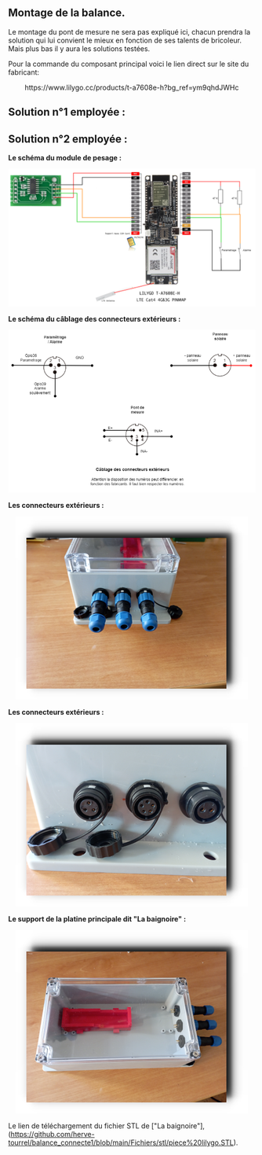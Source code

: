 


## Montage de la balance.
Le montage du pont de mesure ne sera pas expliqué ici, chacun prendra la solution qui lui convient le mieux en fonction de ses talents de bricoleur.
Mais plus bas il y aura les solutions testées.




Pour la commande du composant principal voici le lien direct sur le site du fabricant:

<p align="center">
 https://www.lilygo.cc/products/t-a7608e-h?bg_ref=ym9qhdJWHc
 </p>

## Solution n°1 employée :

## Solution n°2 employée :


**Le schéma du module de pesage :**
<p align="center">
<img  class="center" alt="Schema"  src="https://github.com/herve-tourrel/balance_connecte1/blob/main/Images/Schema_balance.drawio.png">
</p>

**Le schéma du câblage des connecteurs extérieurs :**
<p align="center">
<img  class="center" alt="Schema"  src="https://github.com/herve-tourrel/balance_connecte1/blob/main/Images/connecteurs.drawio.png">
</p>

**Les connecteurs extérieurs :**
<p align="center">
<img  class="center" alt="Schema"  src="https://github.com/herve-tourrel/balance_connecte1/blob/main/Images/connecteurs_3_min2.png">
</p>

**Les connecteurs extérieurs :**
<p align="center">
<img  class="center" alt="Schema"  src="https://github.com/herve-tourrel/balance_connecte1/blob/main/Images/connecteurs_min2.png">
</p>

**Le support de la platine principale dit "La baignoire" :**
<p align="center">
<img  class="center" alt="Schema"  src="https://github.com/herve-tourrel/balance_connecte1/blob/main/Images/baignoire_min2.png">
</p>

Le lien de téléchargement du fichier STL de ["La baignoire"],(https://github.com/herve-tourrel/balance_connecte1/blob/main/Fichiers/stl/piece%20lilygo.STL).

